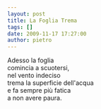```yaml
---
layout: post
title: La Foglia Trema
tags: []
date: 2009-11-17 17:27:00
author: pietro
---
```

Adesso la foglia<br/>comincia a scuotersi,<br/>nel vento indeciso<br/>trema la superficie dell'acqua<br/>e fa sempre più fatica<br/>a non avere paura.
